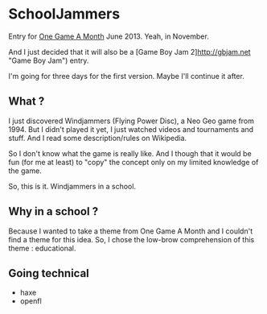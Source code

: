# SchoolJammers

Entry for [One Game A Month](http://www.onegameamonth.com "One Game A Month") June 2013.
Yeah, in November.

And I just decided that it will also be a [Game Boy Jam 2]http://gbjam.net "Game Boy Jam") entry.

I'm going for three days for the first version.
Maybe I'll continue it after.

## What ?

I just discovered Windjammers (Flying Power Disc), a Neo Geo game from 1994.
But I didn't played it yet, I just watched videos and tournaments and stuff.
And I read some description/rules on Wikipedia.

So I don't know what the game is really like.
And I though that it would be fun (for me at least) to "copy" the concept only on my limited knowledge of the game.

So, this is it.
Windjammers in a school.

## Why in a school ?

Because I wanted to take a theme from One Game A Month and I couldn't find a theme for this idea.
So, I chose the low-brow comprehension of this theme : educational.

## Going technical

* haxe
* openfl